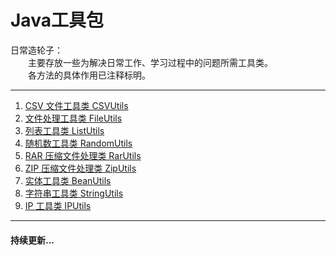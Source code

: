# Java工具包
日常造轮子：<br />
　　主要存放一些为解决日常工作、学习过程中的问题所需工具类。<br />
　　各方法的具体作用已注释标明。<br />

----------
 1. [CSV 文件工具类 CSVUtils](https://github.com/zhaohaihao/CommonUtils/blob/master/src/main/java/com/bigsea/csv/CSVUtils.java)
 2. [文件处理工具类 FileUtils](https://github.com/zhaohaihao/CommonUtils/blob/master/src/main/java/com/bigsea/file/FileUtils.java)
 3. [列表工具类 ListUtils](https://github.com/zhaohaihao/CommonUtils/blob/master/src/main/java/com/bigsea/list/ListUtils.java)
 4. [随机数工具类 RandomUtils](https://github.com/zhaohaihao/CommonUtils/blob/master/src/main/java/com/bigsea/random/RandomUtils.java)
 5. [RAR 压缩文件处理类 RarUtils](https://github.com/zhaohaihao/CommonUtils/blob/master/src/main/java/com/bigsea/rar/RarUtils.java)
 6. [ZIP 压缩文件处理类 ZipUtils](https://github.com/zhaohaihao/CommonUtils/blob/master/src/main/java/com/bigsea/zip/ZipUtils.java)
 7. [实体工具类 BeanUtils](https://github.com/zhaohaihao/CommonUtils/blob/master/src/main/java/com/bigsea/bean/BeanUtils.java)
 8. [字符串工具类 StringUtils](https://github.com/zhaohaihao/CommonUtils/blob/master/src/main/java/com/bigsea/base/StringUtils.java)
 9. [IP 工具类 IPUtils](https://github.com/zhaohaihao/CommonUtils/tree/master/src/main/java/com/bigsea/ip/IPUtils.java)
----------
#### 持续更新...